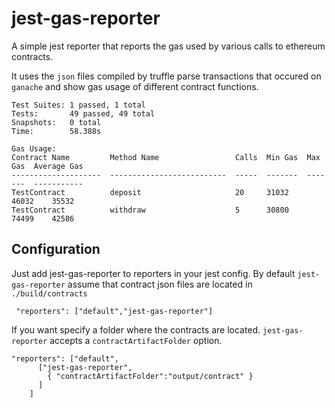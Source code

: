 # jest-gas-reporter

A simple jest reporter that reports the gas used by various calls to ethereum contracts.

It uses the `json` files compiled by truffle parse transactions that occured on `ganache` and show gas usage of different contract functions.

```
Test Suites: 1 passed, 1 total
Tests:       49 passed, 49 total
Snapshots:   0 total
Time:        58.388s

Gas Usage:
Contract Name         Method Name                 Calls  Min Gas  Max Gas  Average Gas
--------------------  --------------------------  -----  -------  -------  -----------
TestContract          deposit                     20     31032    46032    35532
TestContract          withdraw                    5      30800    74499    42586
```

## Configuration

Just add jest-gas-reporter to reporters in your jest config. By default `jest-gas-reporter` assume that contract json files are located in `./build/contracts`

```
 "reporters": ["default","jest-gas-reporter"]
```

If you want specify a folder where the contracts are located. `jest-gas-reporter` accepts a `contractArtifactFolder` option.

```
"reporters": ["default",
      ["jest-gas-reporter",
        { "contractArtifactFolder":"output/contract" }
      ]
    ]
```

